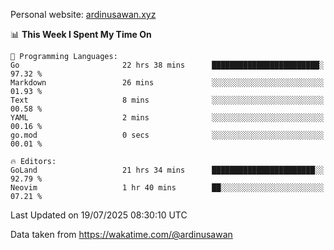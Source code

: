 Personal website: [ardinusawan.xyz](https://ardinusawan.xyz)

<!--START_SECTION:waka-->
📊 **This Week I Spent My Time On** 

```text
💬 Programming Languages: 
Go                       22 hrs 38 mins      ████████████████████████░   97.32 % 
Markdown                 26 mins             ░░░░░░░░░░░░░░░░░░░░░░░░░   01.93 % 
Text                     8 mins              ░░░░░░░░░░░░░░░░░░░░░░░░░   00.58 % 
YAML                     2 mins              ░░░░░░░░░░░░░░░░░░░░░░░░░   00.16 % 
go.mod                   0 secs              ░░░░░░░░░░░░░░░░░░░░░░░░░   00.01 % 

🔥 Editors: 
GoLand                   21 hrs 34 mins      ███████████████████████░░   92.79 % 
Neovim                   1 hr 40 mins        ██░░░░░░░░░░░░░░░░░░░░░░░   07.21 % 
```


 Last Updated on 19/07/2025 08:30:10 UTC
<!--END_SECTION:waka-->
Data taken from https://wakatime.com/@ardinusawan

